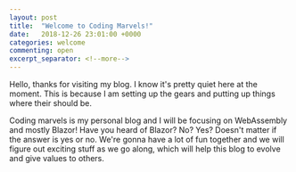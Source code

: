```yaml
---
layout: post
title:  "Welcome to Coding Marvels!"
date:   2018-12-26 23:01:00 +0000
categories: welcome
commenting: open
excerpt_separator: <!--more-->
---
```


Hello, thanks for visiting my blog. I know it's pretty quiet here at the moment. This is because I am setting up the gears and putting up things where their should be.
<!--more-->

Coding marvels is my personal blog and I will be focusing on WebAssembly and mostly Blazor! Have you heard of Blazor? No? Yes? Doesn't matter if the answer is yes or no. We're gonna have a lot of fun together and we will figure out exciting stuff as we go along, which will help this blog to evolve and give values to others.

[jekyll-docs]: https://jekyllrb.com/docs/home
[jekyll-gh]:   https://github.com/jekyll/jekyll
[jekyll-talk]: https://talk.jekyllrb.com/
